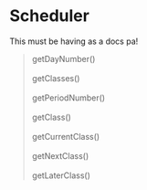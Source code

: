 # Scheduler

This must be having as a docs pa!

> getDayNumber()<br /><br />
> getClasses()<br/><br />
> getPeriodNumber()<br /><br />
> getClass()<br /><br />
> getCurrentClass()<br /><br />
> getNextClass()<br /><br />
> getLaterClass()
